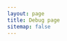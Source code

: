 ```yaml
---
layout: page
title: Debug page
sitemap: false
---
```


<!--
{{ site.github.latest_release.body | jsonify }}
-->

<!--
{% assign foo = site.github.latest_release.assets | where: "content_type", "application/x-msdownload" %}
result: {{ foo[0].browser_download_url }}
result: {{ foo.browser_download_url }}
-->

<!--
  {% assign asset = site.github.latest_release.assets %}
  inspect: {{ asset | inspect }}

  1 {{ asset[0] }}
  2 {{ asset['browser_download_url'] }}
  3 {{ site.github.latest_release['assets'].browser_download_url }}
  4 {{ asset[0].browser_download_url }}
  5 {{ site.github.latest_release.assets[0].browser_download_url }}
  6 {{ site.github.latest_release['assets'].browser_download_url }}

  url1: {{ asset.url }}, {{ asset.browser_download_url }}

  url2: {{ site.github.latest_release.assets.url }}, {{ site.github.latest_release.assets.browser_download_url }}

  {{ site.github.releases_url }}/download/latest/bdelock-{{ site.github.latest_release.tag_name | strip | | remove: "v" }}-setup.exe

  tag_name: {{ site.github.latest_release.tag_name }}

  inspect: {{ site.github | inspect }}

  license: {{ site.github.license.url }}
-->

